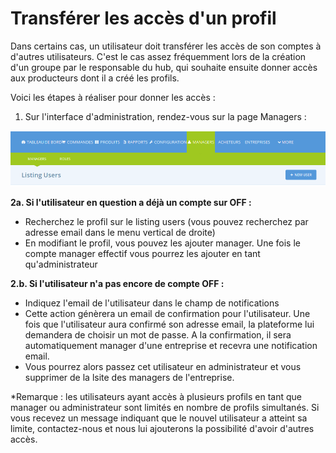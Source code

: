 # Transférer les accès d'un profil

Dans certains cas, un utilisateur doit transférer les accès de son comptes à d'autres utilisateurs. C'est le cas assez fréquemment lors de la création d'un groupe par le responsable du hub, qui souhaite ensuite donner accès aux producteurs dont il a créé les profils.

Voici les étapes à réaliser pour donner les accès :

1. Sur l'interface d'administration, rendez-vous sur la page Managers :

![](../../.gitbook/assets/image%20%2823%29.png)

**2a. Si l'utilisateur en question a déjà un compte sur OFF :**

* Recherchez le profil sur le listing users \(vous pouvez recherchez par adresse email dans le menu vertical de droite\)
* En modifiant le profil, vous pouvez les ajouter manager. Une fois le compte manager effectif vous pourrez les ajouter en tant qu'administrateur

**2.b. Si l'utilisateur n'a pas encore de compte OFF :**

* Indiquez l'email de l'utilisateur dans le champ de notifications
* Cette action génèrera un email de confirmation pour l'utilisateur. Une fois que l'utilisateur aura confirmé son adresse email, la plateforme lui demandera de choisir un mot de passe. A la confirmation, il sera automatiquement manager d'une entreprise et recevra une notification email. 
* Vous pourrez alors passez cet utilisateur en administrateur et vous supprimer de la lsite des managers de l'entreprise.

\*Remarque : les utilisateurs ayant accès à plusieurs profils en tant que manager ou administrateur sont limités en nombre de profils simultanés. Si vous recevez un message indiquant que le nouvel utilisateur a atteint sa limite, contactez-nous et nous lui ajouterons la possibilité d'avoir d'autres accès.

